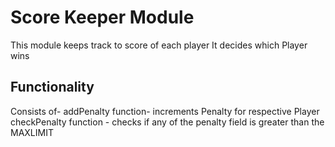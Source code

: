 # Score Keeper Module

This module keeps track to score of each player
It decides which Player wins

## Functionality

Consists of-
    addPenalty function-
    increments Penalty for respective Player
    checkPenalty function -
    checks if any of the penalty field is greater than the MAXLIMIT
